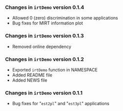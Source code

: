 ### Changes in `irtDemo` version 0.1.4
 - Allowed 0 (zero) discrimination in some applications
 - Bug fixes for MIRT information plot
 
### Changes in `irtDemo` version 0.1.3
 - Removed online dependency

### Changes in `irtDemo` version 0.1.2
 - Exported `irtDemo` function in NAMESPACE
 - Added README file
 - Added NEWS file
 
### Changes in `irtDemo` version 0.1.1
 - Bug fixes for "`est2pl`" and "`est3pl`" applications
